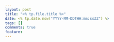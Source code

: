```yaml
---
layout: post
title: "<% tp.file.title %>"
date: <% tp.date.now("YYYY-MM-DDTHH:mm:ssZZ") %>
tags: []
comments: true
feature: 
---
```

